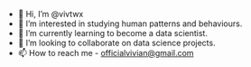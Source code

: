 - 👋 Hi, I’m @vivtwx
- 👀 I’m interested in studying human patterns and behaviours.
- 🌱 I’m currently learning to become a data scientist.
- 💞️ I’m looking to collaborate on data science projects.
- 📫 How to reach me - officialvivian@gmail.com 

<!---
vivtwx/vivtwx is a ✨ special ✨ repository because its `README.md` (this file) appears on your GitHub profile.
You can click the Preview link to take a look at your changes.
--->

